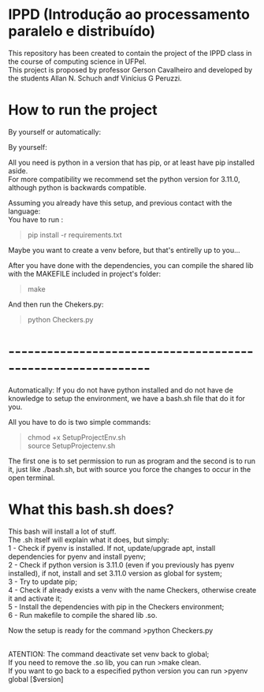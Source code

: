 # IPPD (Introdução ao processamento paralelo e distribuído)

This repository has been created to contain the project of the IPPD class in the course of computing science in UFPel. <br>
This project is proposed by professor Gerson Cavalheiro and developed by the students Allan N. Schuch andf Vinícius G Peruzzi.

# How to run the project

By yourself or automatically:

By yourself:

All you need is python in a version that has pip, or at least have pip installed aside.<br>
For more compatibility we recommend set the python version for 3.11.0, although python is backwards compatible.

Assuming you already have this setup, and previous contact with the language:<br>
You have to run :
>pip install -r requirements.txt

Maybe you want to create a venv before, but that's entirelly up to you...<br>

After you have done with the dependencies, you can compile the shared lib with the MAKEFILE included in project's folder:
>make

And then run the Chekers.py:
>python Checkers.py

# ------------------------------------------------------------

Automatically:
If you do not have python installed and do not have de knowledge to setup the environment, we have a bash.sh file that do it for you. <br>

All you have to do is two simple commands:

>chmod +x SetupProjectEnv.sh<br>
>source SetupProjectenv.sh

The first one is to set permission to run as program and the second is to run it, just like ./bash.sh, but with source you force the changes to occur in the open terminal.<br>

# What this bash.sh does?
This bash will install a lot of stuff.<br>
The .sh itself will explain what it does, but simply:<br>
1 - Check if pyenv is installed. If not, update/upgrade apt, install dependencies for pyenv and install pyenv;<br>
2 - Check if python version is 3.11.0 (even if you previously has pyenv installed), if not, install and set 3.11.0 version as global for system;<br>
3 - Try to update pip;<br>
4 - Check if already exists a venv with the name Checkers, otherwise create it and activate it;<br>
5 - Install the dependencies with pip in the Checkers environment;<br>
6 - Run makefile to compile the shared lib .so.<br>

Now the setup is ready for the command >python Checkers.py<br><br>

ATENTION: The command deactivate set venv back to global;<br>
    If you need to remove the .so lib, you can run >make clean.<br>
    If you want to go back to a especified python version you can run >pyenv global [$version]